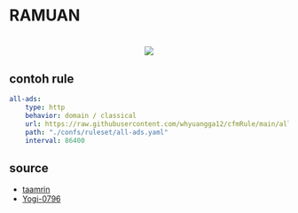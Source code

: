 # RAMUAN  
<h1 align="center">  
  <img src="https://user-images.githubusercontent.com/102421144/162584289-2c89d006-5794-4744-87c3-a1cc2c649708.png"

</h1>

## contoh rule
```yaml
all-ads:
    type: http
    behavior: domain / classical
    url: https://raw.githubusercontent.com/whyuangga12/cfmRule/main/all-ads.yaml
    path: "./confs/ruleset/all-ads.yaml"
    interval: 86400 
```
## source  

+ [taamrin](https://github.com/taamarin)
+ [Yogi-0796](https://github.com/Yogi-0796)
